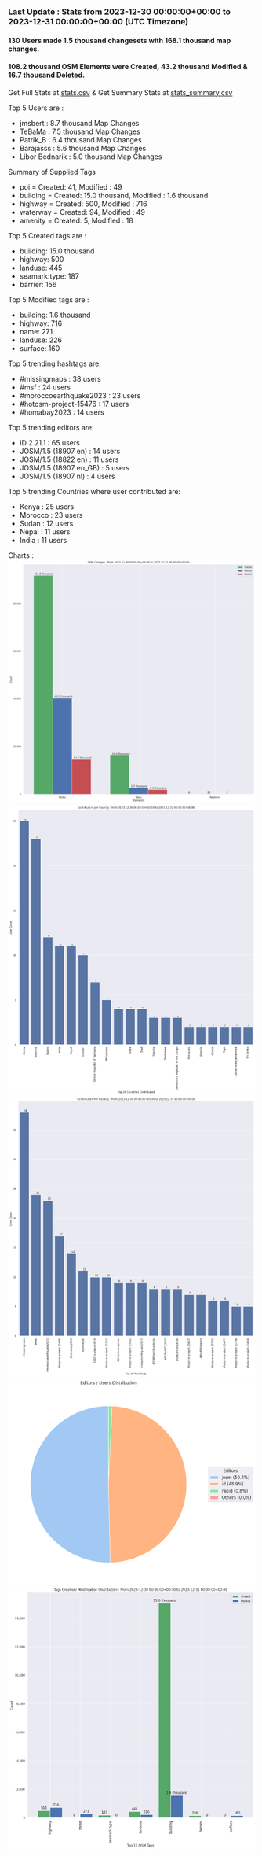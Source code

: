 ### Last Update : Stats from 2023-12-30 00:00:00+00:00 to 2023-12-31 00:00:00+00:00 (UTC Timezone)

#### 130 Users made 1.5 thousand changesets with 168.1 thousand map changes.
#### 108.2 thousand OSM Elements were Created, 43.2 thousand Modified & 16.7 thousand Deleted.
Get Full Stats at [stats.csv](/stats/hotosm/Daily/stats.csv)
 & Get Summary Stats at [stats_summary.csv](/stats/hotosm/Daily/stats_summary.csv)

Top 5 Users are : 
- jmsbert : 8.7 thousand Map Changes
- TeBaMa : 7.5 thousand Map Changes
- Patrik_B : 6.4 thousand Map Changes
- Barajasss : 5.6 thousand Map Changes
- Libor Bednarik : 5.0 thousand Map Changes

Summary of Supplied Tags
- poi = Created: 41, Modified : 49
- building = Created: 15.0 thousand, Modified : 1.6 thousand
- highway = Created: 500, Modified : 716
- waterway = Created: 94, Modified : 49
- amenity = Created: 5, Modified : 18


Top 5 Created tags are :
- building: 15.0 thousand
- highway: 500
- landuse: 445
- seamark:type: 187
- barrier: 156


Top 5 Modified tags are :
- building: 1.6 thousand
- highway: 716
- name: 271
- landuse: 226
- surface: 160


Top 5 trending hashtags are:
- #missingmaps : 38 users
- #msf : 24 users
- #moroccoearthquake2023 : 23 users
- #hotosm-project-15476 : 17 users
- #homabay2023 : 14 users


Top 5 trending editors are:
- iD 2.21.1 : 65 users
- JOSM/1.5 (18907 en) : 14 users
- JOSM/1.5 (18822 en) : 11 users
- JOSM/1.5 (18907 en_GB) : 5 users
- JOSM/1.5 (18907 nl) : 4 users


Top 5 trending Countries where user contributed are:
- Kenya : 25 users
- Morocco : 23 users
- Sudan : 12 users
- Nepal : 11 users
- India : 11 users


 Charts : 
![Alt text](./stats_osm_changes.png) 
![Alt text](./stats_users_per_country.png) 
![Alt text](./stats_users_per_hashtag.png) 
![Alt text](./stats_editors_pie_chart.png) 
![Alt text](./stats_tags.png) 
